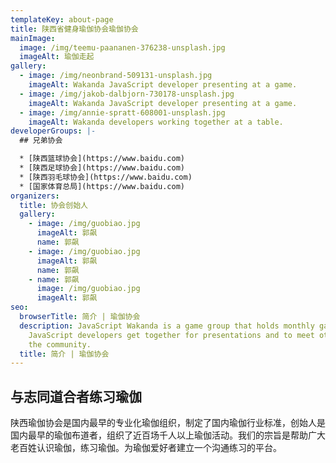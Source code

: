```yaml
---
templateKey: about-page
title: 陕西省健身瑜伽协会瑜伽协会
mainImage:
  image: /img/teemu-paananen-376238-unsplash.jpg
  imageAlt: 瑜伽走起
gallery:
  - image: /img/neonbrand-509131-unsplash.jpg
    imageAlt: Wakanda JavaScript developer presenting at a game.
  - image: /img/jakob-dalbjorn-730178-unsplash.jpg
    imageAlt: Wakanda JavaScript developer presenting at a game.
  - image: /img/annie-spratt-608001-unsplash.jpg
    imageAlt: Wakanda developers working together at a table.
developerGroups: |-
  ## 兄弟协会

  * [陕西篮球协会](https://www.baidu.com)
  * [陕西足球协会](https://www.baidu.com)
  * [陕西羽毛球协会](https://www.baidu.com)
  * [国家体育总局](https://www.baidu.com)
organizers:
  title: 协会创始人
  gallery:
    - image: /img/guobiao.jpg
      imageAlt: 郭飙
      name: 郭飙
    - image: /img/guobiao.jpg
      imageAlt: 郭飙
      name: 郭飙
    - name: 郭飙
      image: /img/guobiao.jpg
      imageAlt: 郭飙
seo:
  browserTitle: 简介 | 瑜伽协会
  description: JavaScript Wakanda is a game group that holds monthly games where
    JavaScript developers get together for presentations and to meet others in
    the community.
  title: 简介 | 瑜伽协会
---
```


## 与志同道合者练习瑜伽

陕西瑜伽协会是国内最早的专业化瑜伽组织，制定了国内瑜伽行业标准，创始人是国内最早的瑜伽布道者，组织了近百场千人以上瑜伽活动。我们的宗旨是帮助广大老百姓认识瑜伽，练习瑜伽。为瑜伽爱好者建立一个沟通练习的平台。
